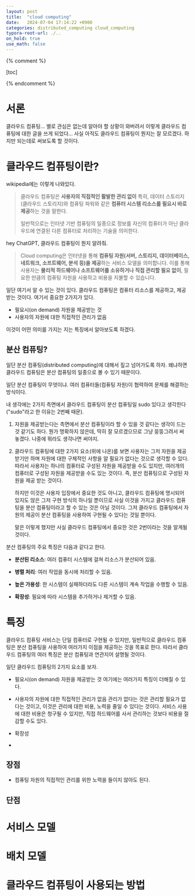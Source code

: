 ```yaml
---
layout: post
title:  "cloud computing"
date:   2024-07-04 17:14:22 +0900
categories: distributed_computing cloud_computing
typora-root-url: ./..
on_hold: true
use_math: false
---
```


{% comment %}

[toc]

{% endcomment %}

# 서론

클라우드 컴퓨팅... 별로 관심은 없는데 알아야 할 상황이 와버려서 이렇게 클라우드 컴퓨팅에 대한 글을 쓰게 되었다... 사실 아직도 클라우드 컴퓨팅이 뭔지는 잘 모르겠다. 하지만 되는데로 써보도록 할 것이다.

# 클라우드 컴퓨팅이란?

wikipedia에는 이렇게 나와있다.

> 클라우드 컴퓨팅은 **사용자의 직접적인 활발한 관리 없이** 특히, 데이터 스토리지(클라우드 스토리지)와 컴퓨팅 파워와 같은 **컴퓨터 시스템 리소스를 필요시 바로 제공**하는 것을 말한다.
>
> 일반적으로는 인터넷 기반 컴퓨팅의 일종으로 정보를 자신의 컴퓨터가 아닌 클라우드에 연결된 다른 컴퓨터로 처리하는 기술을 의미한다.

hey ChatGPT, 클라우드 컴퓨팅이 뭔지 알려줘.

> Cloud computing은 인터넷을 통해 **컴퓨팅 자원(서버, 스토리지, 데이터베이스, 네트워크, 소프트웨어, 분석 등)을 제공**하는 서비스 모델을 의미합니다. 이를 통해 사용자는 **물리적 하드웨어나 소프트웨어를 소유하거나 직접 관리할 필요 없이**, 필요한 만큼의 컴퓨팅 자원을 사용하고 비용을 지불할 수 있습니다.

일단 여기서 알 수 있는 것이 있다. 클라우드 컴퓨팅은 컴퓨터 리소스를 제공하고, 제공 받는 것이다. 여기서 중요한 2가지가 있다.

+ 필요시(on demand) 자원을 제공받는 것
+ 사용자의 자원에 대한 직접적인 관리가 없음

이것이 어떤 의미를 가지는 지는 특징에서 알아보도록 하겠다.

## 분산 컴퓨팅?

일단 분산 컴퓨팅(distributed computing)에 대해서 짚고 넘어가도록 하자. 왜냐하면 클라우드 컴퓨팅은 분산 컴퓨팅의 일종으로 볼 수 있기 때문이다.

일단 분산 컴퓨팅이 무엇이냐. 여러 컴퓨터들(컴퓨팅 자원)이 협력하여 문제를 해결하는 방식이다.

내 생각에는 2가지 측면에서 클라우드 컴퓨팅이 분산 컴퓨팅일 sudo 있다고 생각한다("sudo"라고 한 이유는 2번째 때문).

1. 자원을 제공받는다는 측면에서 분산 컴퓨팅이라 할 수 있을 것 같다는 생각이 드는 것 같기도 하다. 뭔가 명확하지 않은데, 딱히 잘 모르겠으므로 그냥 뭉뚱그려서 써 놓겠다. 나중에 뭐라도 생각나면 써야지.

2. 클라우드 컴퓨팅에 대한 2가지 요소(위에 나온)를 보면 사용자는 그저 자원을 제공받기만 하며 자원에 대한 구체적인 사항을 알 필요가 없다는 것으로 생각할 수 있다. 따라서 사용자는 하나의 컴퓨터로 구성된 자원을 제공받을 수도 있지만, 여러개의 컴퓨터로 구성된 자원을 제공받을 수도 있는 것이다. 즉, 분산 컴퓨팅으로 구성된 자원을 제공 받는 것이다.

   하지만 이것은 사용자 입장에서 중요한 것도 아니고, 클라우드 컴퓨팅에 명시되어 있지도 않은 그저 구현 방식의 하나일 뿐이므로 사실 이것을 가지고 클라우드 컴퓨팅을 분산 컴퓨팅이라고 할 수 있는 것은 아닐 것이다. 그저 클라우드 컴퓨팅에서 자원의 제공이 분산 컴퓨팅을 사용하여 구현될 수 있다는 것일 뿐이다.

   말은 이렇게 했지만 사실 클라우드 컴퓨팅에서 중요한 것은 2번이라는 것을 알게될 것이다.

분산 컴퓨팅의 주요 특징은 다음과 같다고 한다.

+ **분산된 리소스**: 여러 컴퓨터 시스템에 걸쳐 리소스가 분산되어 있음.

+ **병렬 처리**: 여러 작업을 동시에 처리할 수 있음.

+ **높은 가용성**: 한 시스템이 실패하더라도 다른 시스템이 계속 작업을 수행할 수 있음.

+ **확장성**: 필요에 따라 시스템을 추가하거나 제거할 수 있음.

# 특징

클라우드 컴퓨팅 서비스는 단일 컴퓨터로 구현될 수 있지만, 일반적으로 클라우드 컴퓨팅은 분산 컴퓨팅을 사용하여 여러가지 이점을 제공하는 것을 목표로 한다. 따라서 클라우드 컴퓨팅의 여러 특징은 분산 컴퓨팅과 연관지어 설명될 것이다.

일단 클라우드 컴퓨팅의 2가지 요소를 보자.

+ 필요시(on demand) 자원을 제공받는 것
  여기에는 여러가지 특징이 더해질 수 있다.

+ 사용자의 자원에 대한 직접적인 관리가 없음
  관리가 없다는 것은 관리할 필요가 없다는 것이고, 이것은 관리에 대한 비용, 노력을 줄일 수 있다는 것이다. 서비스 사용에 대한 비용은 청구될 수 있지만, 직접 하드웨어를 사서 관리하는 것보다 비용을 절감할 수도 있다.



+ 확장성
+ 

## 장점

+ 컴퓨팅 자원의 직접적인 관리를 위한 노력을 들이지 않아도 된다.

## 단점

# 서비스 모델

# 배치 모델

# 클라우드 컴퓨팅이 사용되는 방법
